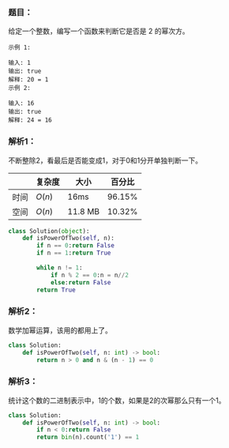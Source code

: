 ### 题目：
给定一个整数，编写一个函数来判断它是否是 2 的幂次方。
```
示例 1:

输入: 1
输出: true
解释: 20 = 1
示例 2:

输入: 16
输出: true
解释: 24 = 16
```

### 解析1：
不断整除2，看最后是否能变成1，对于0和1分开单独判断一下。

|  |复杂度|大小|百分比|
|--|--|--|--|
|时间|$O(n)$|16ms|96.15%|
|空间|$O(n)$|11.8 MB|10.32%|

```python
class Solution(object):
    def isPowerOfTwo(self, n):
        if n == 0:return False
        if n == 1:return True
        
        while n != 1:
            if n % 2 == 0:n = n//2
            else:return False
        return True
```

### 解析2：
数学加幂运算，该用的都用上了。

```python
class Solution:
    def isPowerOfTwo(self, n: int) -> bool:
        return n > 0 and n & (n - 1) == 0
```

### 解析3：
统计这个数的二进制表示中，1的个数，如果是2的次幂那么只有一个1。

```python
class Solution:
    def isPowerOfTwo(self, n: int) -> bool:
        if n < 0:return False
        return bin(n).count('1') == 1
```

